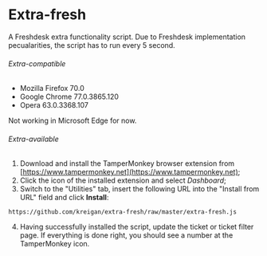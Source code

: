 # Extra-fresh

A Freshdesk extra functionality script. Due to Freshdesk implementation pecualarities, the script has to run every 5 second.

###### Extra-compatible

* Mozilla Firefox 70.0
* Google Chrome 77.0.3865.120
* Opera 63.0.3368.107

Not working in Microsoft Edge for now.

###### Extra-available

1. Download and install the TamperMonkey browser extension from [https://www.tampermonkey.net](https://www.tampermonkey.net);
2. Click the icon of the installed extension and select *Dashboard*;
3. Switch to the "Utilities" tab, insert the following URL into the "Install from URL" field and click **Install**:

```
https://github.com/kreigan/extra-fresh/raw/master/extra-fresh.js
```

4. Having successfully installed the script, update the ticket or ticket filter page. If everything is done right, you should see a number at the TamperMonkey icon.
